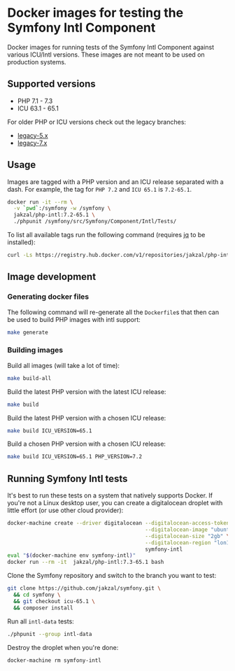 # Docker images for testing the Symfony Intl Component

Docker images for running tests of the Symfony Intl Component against various
ICU/Intl versions. These images are not meant to be used on production systems.

## Supported versions

* PHP 7.1 - 7.3
* ICU 63.1 - 65.1

For older PHP or ICU versions check out the legacy branches:

* [legacy-5.x](https://github.com/jakzal/docker-symfony-intl/tree/legacy-5.x)
* [legacy-7.x](https://github.com/jakzal/docker-symfony-intl/tree/legacy-7.x)

## Usage

Images are tagged with a PHP version and an ICU release separated with a dash.
For example, the tag for `PHP 7.2` and `ICU 65.1` is `7.2-65.1`.

```bash
docker run -it --rm \
  -v `pwd`:/symfony -w /symfony \
  jakzal/php-intl:7.2-65.1 \
  ./phpunit /symfony/src/Symfony/Component/Intl/Tests/
```

To list all available tags run the following command (requires [jq](https://stedolan.github.io/jq/) to be installed):

```bash
curl -Ls https://registry.hub.docker.com/v1/repositories/jakzal/php-intl/tags | jq .[].name --raw-output
```

## Image development

### Generating docker files

The following command will re-generate all the `Dockerfile`s that then can
be used to build PHP images with intl support:

```bash
make generate
```

### Building images

Build all images (will take a lot of time):

```bash
make build-all
```

Build the latest PHP version with the latest ICU release:

```bash
make build
```

Build the latest PHP version with a chosen ICU release:

```bash
make build ICU_VERSION=65.1
```

Build a chosen PHP version with a chosen ICU release:

```bash
make build ICU_VERSION=65.1 PHP_VERSION=7.2
```

## Running Symfony Intl tests

It's best to run these tests on a system that natively supports Docker.
If you're not a Linux desktop user, you can create a digitalocean droplet with little effort (or use other cloud provider):

```bash
docker-machine create --driver digitalocean --digitalocean-access-token $DIGITAL_OCEAN_ACCESS_TOKEN \
                                            --digitalocean-image "ubuntu-19-04-x64" \
                                            --digitalocean-size "2gb" \
                                            --digitalocean-region "lon1" \
                                            symfony-intl
eval "$(docker-machine env symfony-intl)"
docker run --rm -it  jakzal/php-intl:7.3-65.1 bash
```

Clone the Symfony repository and switch to the branch you want to test:

```bash
git clone https://github.com/jakzal/symfony.git \
  && cd symfony \
  && git checkout icu-65.1 \
  && composer install
```

Run all `intl-data` tests:

```bash
./phpunit --group intl-data
```

Destroy the droplet when you're done:

```bash
docker-machine rm symfony-intl
```
